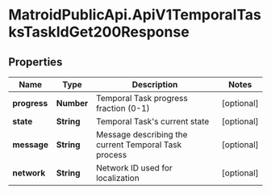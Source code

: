 # MatroidPublicApi.ApiV1TemporalTasksTaskIdGet200Response

## Properties

Name | Type | Description | Notes
------------ | ------------- | ------------- | -------------
**progress** | **Number** | Temporal Task progress fraction (0-1) | [optional] 
**state** | **String** | Temporal Task&#39;s current state | [optional] 
**message** | **String** | Message describing the current Temporal Task process | [optional] 
**network** | **String** | Network ID used for localization | [optional] 


